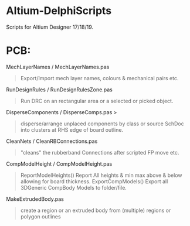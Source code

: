 # Altium-DelphiScripts
Scripts for Altium Designer 17/18/19.

# PCB:
MechLayerNames / MechLayerNames.pas
> Export/Import mech layer names, colours & mechanical pairs etc.
 
RunDesignRules / RunDesignRulesZone.pas
> Run DRC on an rectangular area or a selected or picked object.

DisperseComponents / DisperseComps.pas >
> disperse/arrange unplaced components by class or source SchDoc into clusters at RHS edge of board outline.

CleanNets / CleanRBConnections.pas
> "cleans" the rubberband Connections after scripted FP move etc.

CompModelHeight / CompModelHeight.pas
> ReportModelHeights()  Report All heights & min max above & below allowing for board thickness.
> ExportCompModels()    Export all 3DGeneric CompBody Models to folder/file.

MakeExtrudedBody.pas
> create a region or an extruded body from (multiple) regions or polygon outlines
